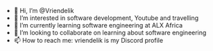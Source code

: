 - 👋 Hi, I’m @Vriendelik
- 👀 I’m interested in software development, Youtube and travelling
- 🌱 I’m currently learning software engineering at ALX Africa
- 💞️ I’m looking to collaborate on learning about software engineering
- 📫 How to reach me: vriendelik is my Discord profile

<!---
Vriendelik/Vriendelik is a ✨ special ✨ repository because its `README.md` (this file) appears on your GitHub profile.
You can click the Preview link to take a look at your changes.
--->
